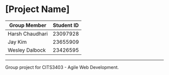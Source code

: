 # \[Project Name]
|Group Member|Student ID|
|----|----|
|Harsh Chaudhari|23097928|
|Jay Kim|23655909|
|Wesley Dalbock|23426595|
***
Group project for CITS3403 - Agile Web Development. 
